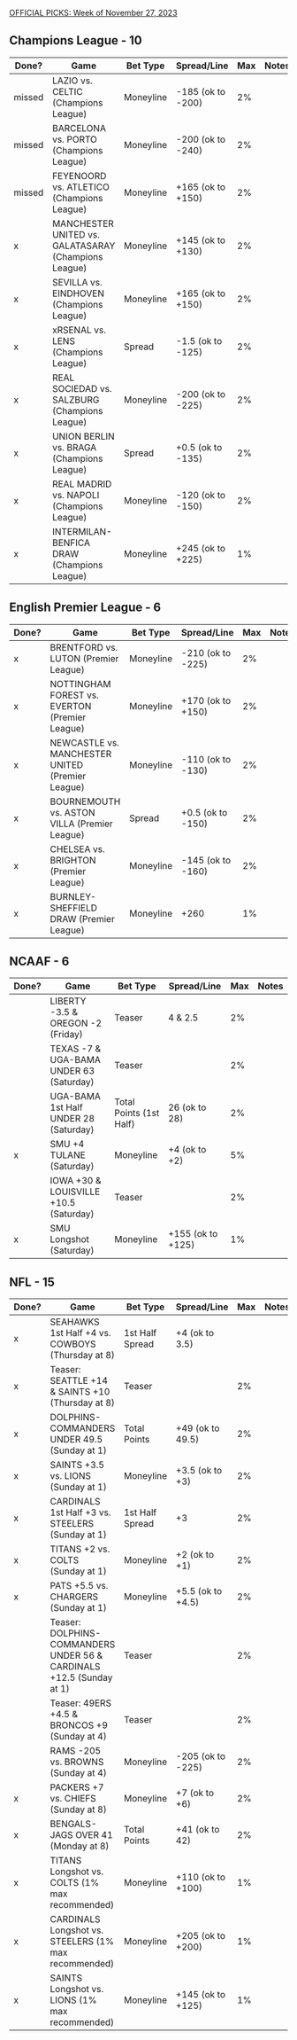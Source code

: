 [OFFICIAL PICKS: Week of November 27, 2023](https://locals.com/feed/24414/sportspicks/4922731/official-picks-week-of-november-27-2023)

## Champions League - 10

| Done?  | Game                                                 | Bet Type  | Spread/Line       | Max | Notes |
| ------ | ---------------------------------------------------- | --------- | ----------------- | --- | ----- |
| missed | LAZIO vs. CELTIC (Champions League)                  | Moneyline | -185 (ok to -200) | 2%  |       |
| missed | BARCELONA vs. PORTO (Champions League)               | Moneyline | -200 (ok to -240) | 2%  |       |
| missed | FEYENOORD vs. ATLETICO (Champions League)            | Moneyline | +165 (ok to +150) | 2%  |       |
| x      | MANCHESTER UNITED vs. GALATASARAY (Champions League) | Moneyline | +145 (ok to +130) | 2%  |       |
| x      | SEVILLA vs. EINDHOVEN (Champions League)             | Moneyline | +165 (ok to +150) | 2%  |       |
| x      | xRSENAL vs. LENS (Champions League)                  | Spread    | -1.5 (ok to -125) | 2%  |       |
| x      | REAL SOCIEDAD vs. SALZBURG (Champions League)        | Moneyline | -200 (ok to -225) | 2%  |       |
| x      | UNION BERLIN vs. BRAGA (Champions League)            | Spread    | +0.5 (ok to -135) | 2%  |       |
| x      | REAL MADRID vs. NAPOLI (Champions League)            | Moneyline | -120 (ok to -150) | 2%  |       |
| x      | INTERMILAN-BENFICA DRAW (Champions League)           | Moneyline | +245 (ok to +225) | 1%  |       |

## English Premier League - 6

| Done? | Game                                             | Bet Type  | Spread/Line       | Max | Notes |
| ----- | ------------------------------------------------ | --------- | ----------------- | --- | ----- |
| x     | BRENTFORD vs. LUTON (Premier League)             | Moneyline | -210 (ok to -225) | 2%  |       |
| x     | NOTTINGHAM FOREST vs. EVERTON (Premier League)   | Moneyline | +170 (ok to +150) | 2%  |       |
| x     | NEWCASTLE vs. MANCHESTER UNITED (Premier League) | Moneyline | -110 (ok to -130) | 2%  |       |
| x     | BOURNEMOUTH vs. ASTON VILLA (Premier League)     | Spread    | +0.5 (ok to -150) | 2%  |       |
| x     | CHELSEA vs. BRIGHTON (Premier League)            | Moneyline | -145 (ok to -160) | 2%  |       |
| x     | BURNLEY-SHEFFIELD DRAW (Premier League)          | Moneyline | +260              | 1%  |       |


## NCAAF - 6

| Done? | Game                                    | Bet Type                | Spread/Line       | Max | Notes |
| ----- | --------------------------------------- | ----------------------- | ----------------- | --- | ----- |
|       | LIBERTY -3.5 & OREGON -2 (Friday)       | Teaser                  | 4 & 2.5           | 2%  |       |
|       | TEXAS -7 & UGA-BAMA UNDER 63 (Saturday) | Teaser                  |                   | 2%  |       |
|       | UGA-BAMA 1st Half UNDER 28 (Saturday)   | Total Points (1st Half) | 26 (ok to 28)     | 2%  |       |
| x     | SMU +4 TULANE (Saturday)                | Moneyline               | +4 (ok to +2)     | 5%  |       |
|       | IOWA +30 & LOUISVILLE +10.5 (Saturday)  | Teaser                  |                   | 2%  |       |
| x     | SMU Longshot (Saturday)                 | Moneyline               | +155 (ok to +125) | 1%  |       |

## NFL - 15

| Done? | Game                                                                 | Bet Type        | Spread/Line       | Max | Notes |
| ----- | -------------------------------------------------------------------- | --------------- | ----------------- | --- | ----- |
| x     | SEAHAWKS 1st Half +4 vs. COWBOYS (Thursday at 8)                     | 1st Half Spread | +4 (ok to 3.5)    |     |       |
| x     | Teaser: SEATTLE +14 & SAINTS +10 (Thursday at 8)                     | Teaser          |                   | 2%  |       |
| x     | DOLPHINS-COMMANDERS UNDER 49.5 (Sunday at 1)                         | Total Points    | +49 (ok to 49.5)  | 2%  |       |
| x     | SAINTS +3.5 vs. LIONS (Sunday at 1)                                  | Moneyline       | +3.5 (ok to +3)   | 2%  |       |
| x     | CARDINALS 1st Half +3 vs. STEELERS (Sunday at 1)                     | 1st Half Spread | +3                | 2%  |       |
| x     | TITANS +2 vs. COLTS (Sunday at 1)                                    | Moneyline       | +2 (ok to +1)     | 2%  |       |
| x     | PATS +5.5 vs. CHARGERS (Sunday at 1)                                 | Moneyline       | +5.5 (ok to +4.5) | 2%  |       |
|       | Teaser: DOLPHINS-COMMANDERS UNDER 56 & CARDINALS +12.5 (Sunday at 1) | Teaser          |                   | 2%  |       |
|       | Teaser: 49ERS +4.5 & BRONCOS +9 (Sunday at 4)                        | Teaser          |                   | 2%  |       |
|       | RAMS -205 vs. BROWNS (Sunday at 4)                                   | Moneyline       | -205 (ok to -225) | 2%  |       |
| x     | PACKERS +7 vs. CHIEFS (Sunday at 8)                                  | Moneyline       | +7 (ok to +6)     | 2%  |       |
| x     | BENGALS-JAGS OVER 41 (Monday at 8)                                   | Total Points    | +41 (ok to 42)    | 2%  |       |
| x     | TITANS Longshot vs. COLTS (1% max recommended)                       | Moneyline       | +110 (ok to +100) | 1%  |       |
| x     | CARDINALS Longshot vs. STEELERS (1% max recommended)                 | Moneyline       | +205 (ok to +200) | 1%  |       |
| x     | SAINTS Longshot vs. LIONS (1% max recommended)                       | Moneyline       | +145 (ok to +125) | 1%  |       |
